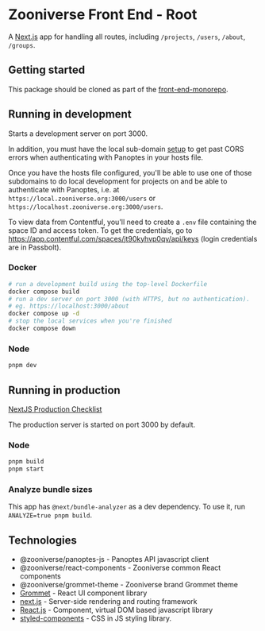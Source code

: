 # Zooniverse Front End - Root

A [Next.js](https://nextjs.org/) app for handling all routes, including `/projects`, `/users`, `/about`, `/groups`.

## Getting started

This package should be cloned as part of the [front-end-monorepo](https://github.com/zooniverse/front-end-monorepo).

## Running in development

Starts a development server on port 3000.

In addition, you must have the local sub-domain [setup](https://stackoverflow.com/c/zooniverse/questions/109) to get past CORS errors when authenticating with Panoptes in your hosts file.

Once you have the hosts file configured, you'll be able to use one of those subdomains to do local development for projects on and be able to authenticate with Panoptes, i.e. at `https://local.zooniverse.org:3000/users` or `https://localhost.zooniverse.org:3000/users`.

To view data from Contentful, you'll need to create a `.env` file containing the space ID and access token. To get the credentials, go to https://app.contentful.com/spaces/jt90kyhvp0qv/api/keys (login credentials are in Passbolt).

### Docker

```sh
# run a development build using the top-level Dockerfile
docker compose build
# run a dev server on port 3000 (with HTTPS, but no authentication).
# eg. https://localhost:3000/about
docker compose up -d
# stop the local services when you're finished
docker compose down
```

### Node

```sh
pnpm dev
```

## Running in production

[NextJS Production Checklist](https://nextjs.org/docs/app/building-your-application/deploying/production-checklist)

The production server is started on port 3000 by default.

### Node

```sh
pnpm build
pnpm start
```

### Analyze bundle sizes

This app has `@next/bundle-analyzer` as a dev dependency. To use it, run `ANALYZE=true pnpm build`.

## Technologies

- @zooniverse/panoptes-js - Panoptes API javascript client
- @zooniverse/react-components - Zooniverse common React components
- @zooniverse/grommet-theme - Zooniverse brand Grommet theme
- [Grommet](https://v2.grommet.io/components) - React UI component library
- [next.js](https://nextjs.org/) - Server-side rendering and routing framework
- [React.js](https://reactjs.org/) - Component, virtual DOM based javascript library
- [styled-components](https://www.styled-components.com/) - CSS in JS styling library.
